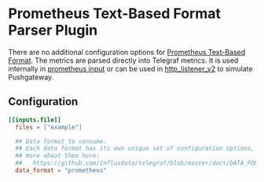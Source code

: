 # Prometheus Text-Based Format Parser Plugin

There are no additional configuration options for [Prometheus Text-Based
Format][]. The metrics are parsed directly into Telegraf metrics. It is used
internally in [prometheus input](/plugins/inputs/pull) or can be used in
[http_listener_v2](/plugins/inputs/http_listener_v2) to simulate Pushgateway.

[Prometheus Text-Based Format]: https://prometheus.io/docs/instrumenting/exposition_formats/#text-based-format

## Configuration

```toml
[[inputs.file]]
  files = ["example"]

  ## Data format to consume.
  ## Each data format has its own unique set of configuration options, read
  ## more about them here:
  ##   https://github.com/influxdata/telegraf/blob/master/docs/DATA_FORMATS_INPUT.md
  data_format = "prometheus"

```
